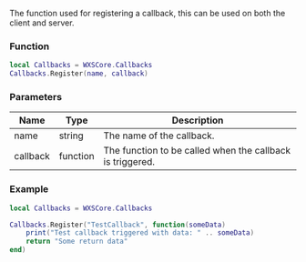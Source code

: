 The function used for registering a callback, this can be used on both the client and server.

### Function
```lua
local Callbacks = WXSCore.Callbacks
Callbacks.Register(name, callback)
```

### Parameters
| Name | Type | Description |
| --- | --- | --- |
| name | string | The name of the callback. |
| callback | function | The function to be called when the callback is triggered. |

### Example
```lua
local Callbacks = WXSCore.Callbacks

Callbacks.Register("TestCallback", function(someData)
    print("Test callback triggered with data: " .. someData)
    return "Some return data"
end)
```